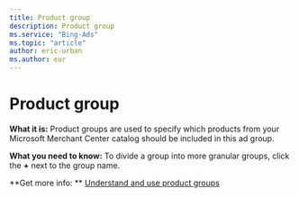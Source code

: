 ```yaml
---
title: Product group
description: Product group
ms.service: "Bing-Ads"
ms.topic: "article"
author: eric-urban
ms.author: eur
---
```


# Product group

**What it is:** Product groups are used to specify which products from your Microsoft Merchant Center catalog should be included in this ad group.

**What you need to know:** To divide a group into more granular groups, click the **+** next to the group name.

**Get more info: ** [Understand and use product groups](../hlp_BA_CONC_BSC_AboutProductGroups.md)


